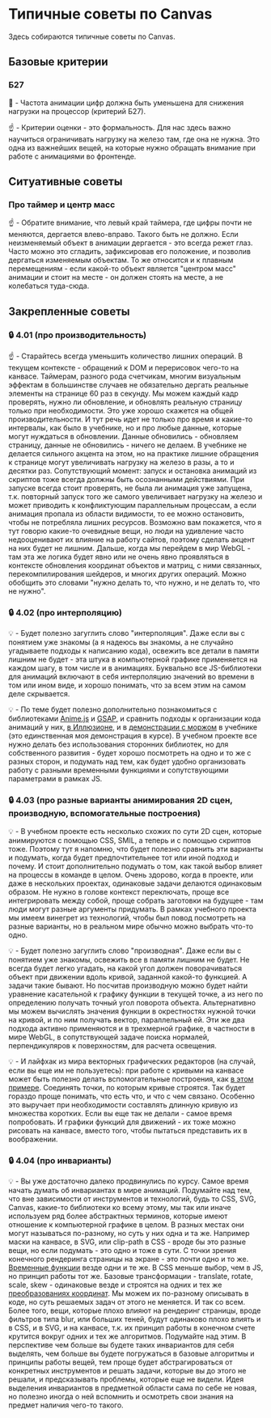 # Типичные советы по Canvas


Здесь собираются типичные советы по Canvas.


## Базовые критерии

### Б27

:red_circle: - Частота анимации цифр должна быть уменьшена для снижения нагрузки на процессор (критерий Б27).

:point_up: - Критерии оценки - это формальность. Для нас здесь важно научиться ограничивать нагрузку на железо там, где она не нужна. Это одна из важнейших вещей, на которые нужно обращать внимание при работе с анимациями во фронтенде.


## Ситуативные советы


### Про таймер и центр масс

:point_up: - Обратите внимание, что левый край таймера, где цифры почти не меняются, дергается влево-вправо. Такого быть не должно. Если неизменяемый объект в анимации дергается - это всегда режет глаз. Часто можно это сгладить, зафиксировав его положение, и позволив дергаться изменяемым объектам. То же относится и к плавным перемещениям - если какой-то объект является "центром масс" анимации и стоит на месте - он должен стоять на месте, а не колебаться туда-сюда.


## Закрепленные советы


### :lock: 4.01 (про производительность)

:point_up: - Старайтесь всегда уменьшить количество лишних операций. В текущем контексте - обращений к DOM и перерисовок чего-то на канвасе. Таймерам, разного рода счетчикам, многим визуальным эффектам в большинстве случаев не обязательно дергать реальные элементы на странице 60 раз в секунду. Мы можем каждый кадр проверять, нужно ли обновление, и обновлять реальную страницу только при необходимости. Это уже хорошо скажется на общей производительности. И тут речь идет не только про время и какие-то интервалы, как было в учебнике, но и про любые данные, которые могут нуждаться в обновлении. Данные обновились - обновляем страницу, данные не обновились - ничего не делаем. В учебнике не делается сильного акцента на этом, но на практике лишние обращения к странице могут увеличивать нагрузку на железо в разы, а то и десятки раз. Сопутствующий момент: запуск и остановка анимаций из скриптов тоже всегда должны быть осознанными действиями. При запуске всегда стоит проверять, не была ли анимация уже запущена, т.к. повторный запуск того же самого увеличивает нагрузку на железо и может приводить к конфликтующим параллельным процессам, а если анимация пропала из области видимости, то ее можно остановить, чтобы не потребляла лишних ресурсов. Возможно вам покажется, что я тут говорю какие-то очевидные вещи, но люди на удивление часто недооценивают их влияние на работу сайтов, поэтому сделать акцент на них будет не лишним. Дальше, когда мы перейдем в мир WebGL - там эта же логика будет явно или не очень явно проявляться в контексте обновления координат объектов и матриц, с ними связанных, перекомпилирования шейдеров, и многих других операций. Можно обобщить это словами "нужно делать то, что нужно, и не делать то, что не нужно".


### :lock: 4.02 (про интерполяцию)

:bulb: - Будет полезно загуглить слово "интерполяция". Даже если вы с понятием уже знакомы (а я надеюсь вы знакомы, а не случайно угадываете подходы к написанию кода), освежить все детали в памяти лишним не будет - эта штука в компьютерной графике применяется на каждом шагу, в том числе и в анимациях. Буквально все JS-библиотеки для анимаций включают в себя интерполяцию значений во времени в том или ином виде, и хорошо понимать, что за всем этим на самом деле скрывается.

:bulb: - По теме будет полезно дополнительно познакомиться с библиотеками [Anime.js](https://animejs.com/) и [GSAP](https://greensock.com/gsap/), и сравнить подходы к организации кода анимаций у них, [в Иллюзионе](https://github.com/htmlacademy-animation/illusion/blob/master/source/js/modules/whale-canvas-animation.js), и в [демонстрации с моржом](https://up.htmlacademy.ru/animation/1/demos/5157) в учебнике (это единственная моя демонстрация в курсе). В учебном проекте все нужно делать без использования сторонних библиотек, но для собственного развития - будет хорошо посмотреть на одно и то же с разных сторон, и подумать над тем, как будет удобно организовать работу с разными временными функциями и сопутствующими параметрами в рамках JS.


### :lock: 4.03 (про разные варианты анимирования 2D сцен, производную, вспомогательные построения)

:bulb: - В учебном проекте есть несколько схожих по сути 2D сцен, которые анимируются с помощью CSS, SMIL, а теперь и с помощью скриптов тоже. Поэтому тут я напомню, что будет полезно сравнить эти варианты и подумать, когда будет предпочтительнее тот или иной подход и почему. И стоит дополнительно подумать о том, как такой выбор влияет на процессы в команде в целом. Очень здорово, когда в проекте, или даже в нескольких проектах, одинаковые задачи делаются одинаковым образом. Не нужно в голове контекст переключать, проще все интегрировать между собой, проще собрать заготовки на будущее - там люди могут разные аргументы придумать. В рамках учебного проекта мы имеем винегрет из технологий, чтобы был повод посмотреть на разные варианты, но в реальном мире обычно можно выбрать что-то одно.

:bulb: - Будет полезно загуглить слово "производная". Даже если вы с понятием уже знакомы, освежить все в памяти лишним не будет. Не всегда будет легко угадать, на какой угол должен поворачиваться объект при движении вдоль кривой, заданной какой-то функцией. А задачи такие бывают. Но посчитав производную можно будет найти уравнение касательной к графику функции в текущей точке, а из него по определению получать точный угол поворота объекта. Альтернативно мы можем вычислять значения функции в окрестностях нужной точки на кривой, и по ним получать вектор, параллельный ей. Эти же два подхода активно применяются и в трехмерной графике, в частности в мире WebGL, в сопутствующей задаче поиска нормалей, перпендикуляров к поверхностям, для расчета освещения.

:bulb: - И лайфхак из мира векторных графических редакторов (на случай, если вы еще им не пользуетесь): при работе с кривыми на канвасе может быть полезно делать вспомогательные построения, как [в этом примере](https://codepen.io/sfi0zy/pen/VwKgQPB). Соединять точки, по которым кривые строятся. Так будет гораздо проще понимать, что есть что, и что с чем связано. Особенно это выручает при необходимости составлять длинную кривую из множества коротких. Если вы еще так не делали - самое время попробовать. И графики функций для движений - их тоже можно рисовать на канвасе, вместо того, чтобы пытаться представить их в воображении.


### :lock: 4.04 (про инварианты)

:bulb: - Вы уже достаточно далеко продвинулись по курсу. Самое время начать думать об инвариантах в мире анимаций. Подумайте над тем, что вне зависимости от инструментов и технологий, будь то CSS, SVG, Canvas, какие-то библиотеки ко всему этому, мы так или иначе используем ряд более абстрактных терминов, которые имеют отношение к компьютерной графике в целом. В разных местах они могут называться по-разному, но суть у них одна и та же. Например маски на канвасе, в SVG, или clip-path в CSS - вроде бы это разные вещи, но если подумать - это одно и тоже в сути. С точки зрения конечного рендеринга страницы на экране - это почти одно и то же. [Временные функции](https://habr.com/ru/post/518006/) везде одни и те же. В CSS меньше выбор, чем в JS, но принцип работы тот же. Базовые трансформации - translate, rotate, scale, skew - одинаковые везде и строятся на одних и тех же [преобразованиях координат](https://habr.com/ru/post/520078/). Мы можем их по-разному описывать в коде, но суть решаемых задач от этого не меняется. И так со всем. Более того, вещи, которые плохо влияют на рендеринг страницы, вроде фильтров типа blur, или больших теней, будут одинаково плохо влиять и в CSS, и в SVG, и на канвасе, т.к. их принцип работы в конечном счете крутится вокруг одних и тех же алгоритмов. Подумайте над этим. В перспективе чем больше вы будете таких инвариантов для себя выделять, чем больше вы будете погружаться в базовые алгоритмы и принципы работы вещей, тем проще будет абстрагироваться от конкретных инструментов и решать задачи, которые вы до этого не решали, и предсказывать проблемы, которые еще не видели. Идея выделения инвариантов в предметной области сама по себе не новая, но полезно иногда о ней вспомнить и осмотреть свои знания на предмет наличия чего-то такого.


